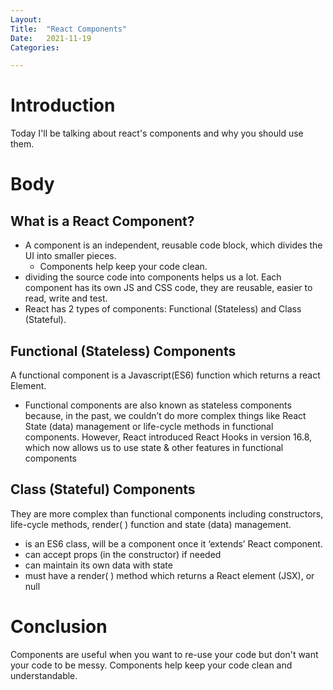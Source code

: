 ```yaml
---
Layout:
Title:	"React Components"
Date:	2021-11-19
Categories:

---
```


# Introduction

Today I'll be talking about react's components and why
you should use them.

# Body
## What is a React Component?

* A component is an independent, reusable code block, which divides the UI into smaller pieces.
  - Components help keep your code clean.
* dividing the source code into components helps us a lot. Each component has its own JS and CSS
 code, they are reusable, easier to read, write and test.
* React has 2 types of components: Functional (Stateless) and Class (Stateful).

## Functional (Stateless) Components
A functional component is a Javascript(ES6) function which returns a react Element.
 - Functional components are also known as stateless components because, in the past, we couldn’t do more complex things like React State (data) management or life-cycle methods in functional components.
However, React introduced React Hooks in version 16.8, which now allows us to use state & other features in functional components

## Class (Stateful) Components
They are more complex than functional components including constructors, life-cycle methods, render( ) function and state (data) management. 
  - is an ES6 class, will be a component once it ‘extends’ React component.
  - can accept props (in the constructor) if needed
  - can maintain its own data with state
  - must have a render( ) method which returns a React element (JSX), or null

# Conclusion
Components are useful when you want to re-use your code but don't want your code to be messy.
Components help keep your code clean and understandable.